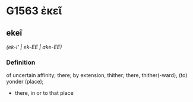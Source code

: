 # G1563 ἐκεῖ

## ekeî

_(ek-i' | ek-EE | ake-EE)_

### Definition

of uncertain affinity; there; by extension, thither; there, thither(-ward), (to) yonder (place); 

- there, in or to that place

